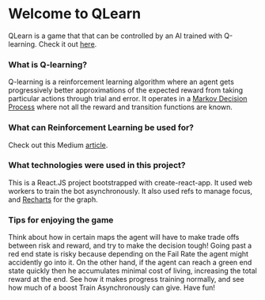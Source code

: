 # Welcome to QLearn

QLearn is a game that that can be controlled by an AI trained with Q-learning. Check it out [here](https://nivista.github.io/qlearn-game/).

### What is Q-learning?

Q-learning is a reinforcement learning algorithm where an agent gets progressively better approximations of the expected reward from taking particular actions through trial and error. It operates in a [Markov Decision Process](https://en.wikipedia.org/wiki/Markov_decision_process) where not all the reward and transition functions are known.

### What can Reinforcement Learning be used for?

Check out this Medium [article](https://towardsdatascience.com/applications-of-reinforcement-learning-in-real-world-1a94955bcd12).

### What technologies were used in this project?

This is a React.JS project bootstrapped with create-react-app. It used web workers to train the bot asynchronously. It also used refs to manage focus, and [Recharts](http://recharts.org/) for the graph.

### Tips for enjoying the game

Think about how in certain maps the agent will have to make trade offs between risk and reward, and try to make the decision tough! Going past a red end state is risky because depending on the Fail Rate the agent might accidently go into it. On the other hand, if the agent can reach a green end state quickly then he accumulates minimal cost of living, increasing the total reward at the end. See how it makes progress training normally, and see how much of a boost Train Asynchronously can give. Have fun!
